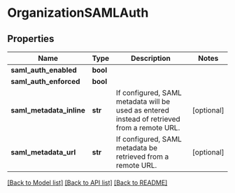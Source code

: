 # OrganizationSAMLAuth

## Properties
Name | Type | Description | Notes
------------ | ------------- | ------------- | -------------
**saml_auth_enabled** | **bool** |  | 
**saml_auth_enforced** | **bool** |  | 
**saml_metadata_inline** | **str** | If configured, SAML metadata will be used as entered instead of retrieved from a remote URL. | [optional] 
**saml_metadata_url** | **str** | If configured, SAML metadata be retrieved from a remote URL. | [optional] 

[[Back to Model list]](../README.md#documentation-for-models) [[Back to API list]](../README.md#documentation-for-api-endpoints) [[Back to README]](../README.md)


